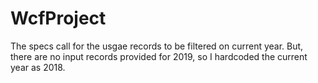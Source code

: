 # WcfProject
The specs call for the usgae records to be filtered on current year. But, there are no input records provided for 2019, so I hardcoded the current year as 2018.
